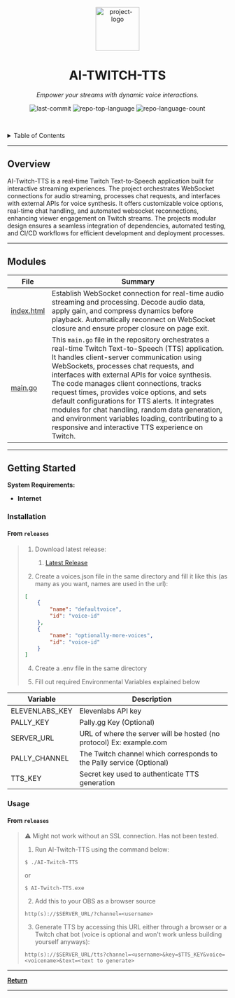 <p align="center">
  <img src="https://raw.githubusercontent.com/Johnnycyan/Twitch-APIs/main/OneMoreDayIcon.svg" width="100" alt="project-logo">
</p>
<p align="center">
    <h1 align="center">AI-TWITCH-TTS</h1>
</p>
<p align="center">
    <em>Empower your streams with dynamic voice interactions.</em>
</p>
<p align="center">
	<img src="https://img.shields.io/github/last-commit/Johnnycyan/AI-Twitch-TTS?style=default&logo=git&logoColor=white&color=0080ff" alt="last-commit">
	<img src="https://img.shields.io/github/languages/top/Johnnycyan/AI-Twitch-TTS?style=default&color=0080ff" alt="repo-top-language">
	<img src="https://img.shields.io/github/languages/count/Johnnycyan/AI-Twitch-TTS?style=default&color=0080ff" alt="repo-language-count">
<p>
<p align="center">
	<!-- default option, no dependency badges. -->
</p>

<br><!-- TABLE OF CONTENTS -->
<details>
  <summary>Table of Contents</summary><br>

- [ Overview](#-overview)
- [ Modules](#-modules)
- [ Getting Started](#-getting-started)
  - [ Installation](#-installation)
  - [ Usage](#-usage)
</details>
<hr>

##  Overview<a name="-overview"></a>

AI-Twitch-TTS is a real-time Twitch Text-to-Speech application built for interactive streaming experiences. The project orchestrates WebSocket connections for audio streaming, processes chat requests, and interfaces with external APIs for voice synthesis. It offers customizable voice options, real-time chat handling, and automated websocket reconnections, enhancing viewer engagement on Twitch streams. The projects modular design ensures a seamless integration of dependencies, automated testing, and CI/CD workflows for efficient development and deployment processes.

---

##  Modules<a name="-modules"></a>

| File                                                                             | Summary                                                                                                                                                                                                                                                                                                                                                                                                                                                                                                                                                        |
| ---                                                                              | ---                                                                                                                                                                                                                                                                                                                                                                                                                                                                                                                                                            |
| [index.html](https://github.com/Johnnycyan/AI-Twitch-TTS/blob/master/index.html) | Establish WebSocket connection for real-time audio streaming and processing. Decode audio data, apply gain, and compress dynamics before playback. Automatically reconnect on WebSocket closure and ensure proper closure on page exit.                                                                                                                                                                                                                                                                                                                        |                                                                                                                                                                                                                                                                                                                                             |
| [main.go](https://github.com/Johnnycyan/AI-Twitch-TTS/blob/master/main.go)       | This `main.go` file in the repository orchestrates a real-time Twitch Text-to-Speech (TTS) application. It handles client-server communication using WebSockets, processes chat requests, and interfaces with external APIs for voice synthesis. The code manages client connections, tracks request times, provides voice options, and sets default configurations for TTS alerts. It integrates modules for chat handling, random data generation, and environment variables loading, contributing to a responsive and interactive TTS experience on Twitch. |                                                                                                                                                                                                                                                                                                                                                                                            |

---

##  Getting Started<a name="-getting-started"></a>

**System Requirements:**

* **Internet**

###  Installation<a name="-installation"></a>

<h4>From <code>releases</code></h4>

> 1. Download latest release:
>     1. [Latest Release](https://github.com/Johnnycyan/AI-Twitch-TTS/releases)
>  
> 2. Create a voices.json file in the same directory and fill it like this (as many as you want, names are used in the url):
> ```json
> [
>     {
>         "name": "defaultvoice",
>         "id": "voice-id"
>     },
>     {
>         "name": "optionally-more-voices",
>         "id": "voice-id"
>     }
> ]
> ```
>
> 4. Create a .env file in the same directory
>
> 5. Fill out required Environmental Variables explained below

Variable      |     Description
------------- | -------------
ELEVENLABS_KEY  | Elevenlabs API key
PALLY_KEY  |  Pally.gg Key (Optional)
SERVER_URL | URL of where the server will be hosted (no protocol) Ex: example.com
PALLY_CHANNEL | The Twitch channel which corresponds to the Pally service (Optional)
TTS_KEY | Secret key used to authenticate TTS generation

###  Usage<a name="-usage"></a>

<h4>From <code>releases</code></h4>

> ⚠️ Might not work without an SSL connection. Has not been tested.
> 1. Run AI-Twitch-TTS using the command below:
> ```console
> $ ./AI-Twitch-TTS
> ```
> or
> ```console
> $ AI-Twitch-TTS.exe
> ```
> 2. Add this to your OBS as a browser source
> ```
> http(s)://$SERVER_URL/?channel=<username>
> ```
> 3. Generate TTS by accessing this URL either through a browser or a Twitch chat bot (voice is optional and won't work unless building yourself anyways):
> ```
> http(s)://$SERVER_URL/tts?channel=<username>&key=$TTS_KEY&voice=<voicename>&text=<text to generate>
> ```

---

[**Return**](#-overview)

---
